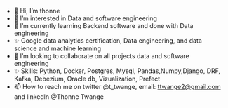 - 👋 Hi, I’m thonne
- 👀 I’m interested in Data and software engineering
- 🌱 I’m currently learning Backend software and done with Data engineering
- ✨ Google data analytics certification, Data engineering, and data science and machine learning
- 💞️ I’m looking to collaborate on all projects data and software engineering
- ✨ Skills: Python, Docker, Postgres, Mysql, Pandas,Numpy,Django, DRF, Kafka, Debezium, Oracle db, Vizualization, Prefect
- 📫 How to reach me on twitter @t_twange, email: ttwange2@gmail.com and linkedln @Thonne Twange

<!---
ttwange/ttwange is a ✨ special ✨ repository because its `README.md` (this file) appears on your GitHub profile.
You can click the Preview link to take a look at your changes.
--->
